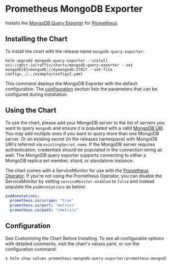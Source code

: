 # Prometheus MongoDB Exporter

Installs the [MongoDB Query Exporter](https://github.com/raffis/mongodb-query-exporter) for [Prometheus](https://prometheus.io/).

## Installing the Chart

To install the chart with the release name `mongodb-query-exporter`:

```console
helm upgrade mongodb-query-exporter --install oci://ghcr.io/raffis/charts/mongodb-query-exporter --set mongodb[0]=mongodb://mymongodb:27017 --set-file config=../../example/configv2.yaml
```

This command deploys the MongoDB Exporter with the default configuration. The [configuration](#configuration) section lists the parameters that can be configured during installation.

## Using the Chart

To use the chart, please add your MongoDB server to the list of servers you want to query `mongodb` and ensure it is populated with a valid [MongoDB URI](https://docs.mongodb.com/manual/reference/connection-string).
You may add multiple ones if you want to query more than one MongoDB server.
Or an existing secret (in the releases namespace) with MongoDB URI's referred via `existingSecret.name`.
If the MongoDB server requires authentication, credentials should be populated in the connection string as well. The MongoDB query exporter supports
connecting to either a MongoDB replica set member, shard, or standalone instance.

The chart comes with a ServiceMonitor for use with the [Prometheus Operator](https://github.com/helm/charts/tree/master/stable/prometheus-operator).
If you're not using the Prometheus Operator, you can disable the ServiceMonitor by setting `serviceMonitor.enabled` to `false` and instead
populate the `podAnnotations` as below:

```yaml
podAnnotations:
  prometheus.io/scrape: "true"
  prometheus.io/port: "metrics"
  prometheus.io/path: "/metrics"
```

## Configuration

See Customizing the Chart Before Installing. To see all configurable options with detailed comments, visit the chart's values.yaml, or run the configuration command:

```sh
$ helm show values prometheus-mongodb-query-exporter/prometheus-mongodb-query-exporter
```
